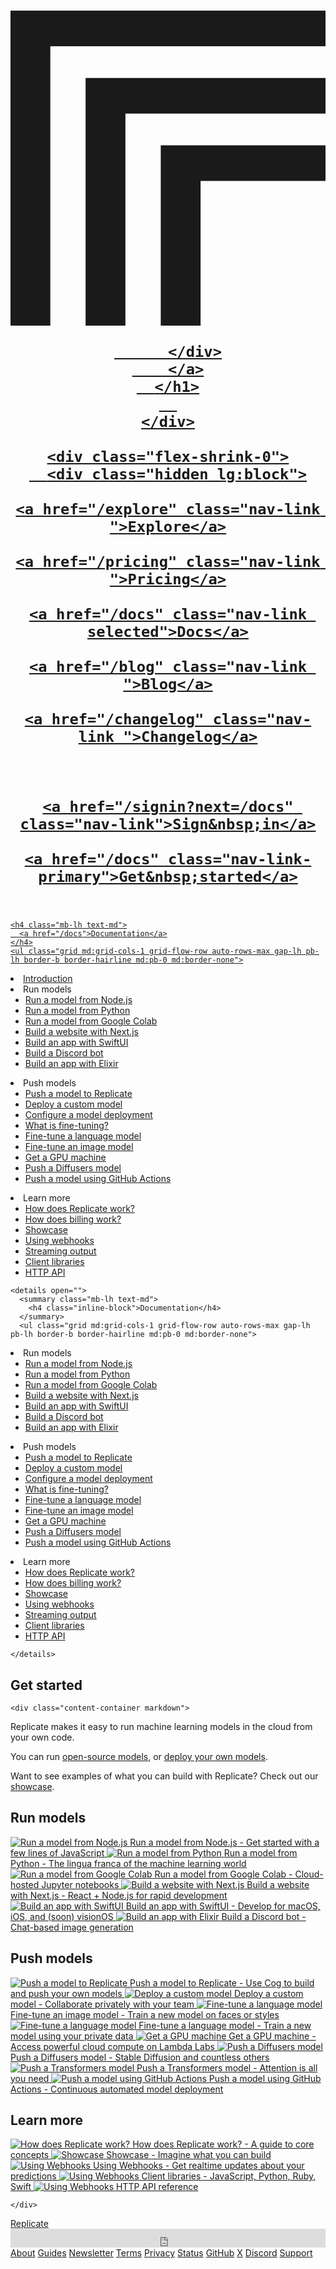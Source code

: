 <html lang="en"><head>
  <meta charset="utf-8" />
  <title>Documentation –&nbsp;Replicate</title>

  
  
  <meta name="viewport" content="width=device-width, initial-scale=1, shrink-to-fit=no" />
  

  <link id="favicon-ico" rel="icon" href="https://d31rfu1d3w8e4q.cloudfront.net/static/favicon.c3e4e1c1e57e.ico" sizes="any" />
  <link id="favicon-svg" rel="icon" href="https://d31rfu1d3w8e4q.cloudfront.net/static/favicon.78c995b286d3.svg" type="image/svg+xml" />
  <link rel="mask-icon" href="https://d31rfu1d3w8e4q.cloudfront.net/static/safari-pinned-tab.4c32b8e091a9.svg" color="#FFFFFF" />
  <link rel="apple-touch-icon" sizes="180x180" href="https://d31rfu1d3w8e4q.cloudfront.net/static/apple-touch-icon.1adc51db122a.png" />

  
  
  <script type="module" crossorigin="" src="https://d31rfu1d3w8e4q.cloudfront.net/static/dist/index-4cc38368.js"></script>

  <link rel="stylesheet" href="https://d31rfu1d3w8e4q.cloudfront.net/static/dist/index-91a6562f.css" />

  <link rel="alternate" type="application/rss+xml" title="Blog (RSS)" href="/blog/rss" />
  <link rel="alternate" type="application/atom+xml" title="Blog (Atom)" href="/blog/atom" />
  <link rel="alternate" type="application/rss+xml" title="Changelog (RSS)" href="/changelog/rss" />
  <link rel="alternate" type="application/atom+xml" title="Changelog (Atom)" href="/changelog/atom" />
  <link rel="alternate" type="application/rss+xml" title="Status (RSS)" href="https://replicatestatus.com/feed" />

  
  <link rel="dns-prefetch" href="https://replicate.delivery" />
  
  <link rel="dns-prefetch" href="https://tjzk.replicate.delivery" />
  

  

  <link rel="canonical" href="https://replicate.com/docs" />

  
<meta name="description" content="Explore developer guides and documentation to integrate Replicate into your project." />


  <meta name="sentry-dsn-js" content="https://3dc017e574684610bbc7fd3b5519a4e8@o255771.ingest.sentry.io/5909364" />
  <meta name="rudderstack-write-key" content="2SpwbmApV5tXczEyqZrIi6PTCKN" />
  <meta name="rudderstack-data-plane-url" content="https://replicateor.dataplane.rudderstack.com" />
  <meta name="rudderstack-analytics-enabled" content="True" />
  
  <meta name="anonymous-id" content="b3d847f6-1d3d-426e-a661-2df6673b7b22" />

<style id="_goober"> @keyframes go2264125279{from{transform:scale(0) rotate(45deg);opacity:0;}to{transform:scale(1) rotate(45deg);opacity:1;}}@keyframes go3020080000{from{transform:scale(0);opacity:0;}to{transform:scale(1);opacity:1;}}@keyframes go463499852{from{transform:scale(0) rotate(90deg);opacity:0;}to{transform:scale(1) rotate(90deg);opacity:1;}}@keyframes go1268368563{from{transform:rotate(0deg);}to{transform:rotate(360deg);}}@keyframes go1310225428{from{transform:scale(0) rotate(45deg);opacity:0;}to{transform:scale(1) rotate(45deg);opacity:1;}}@keyframes go651618207{0%{height:0;width:0;opacity:0;}40%{height:0;width:6px;opacity:1;}100%{opacity:1;height:10px;}}@keyframes go901347462{from{transform:scale(0.6);opacity:0.4;}to{transform:scale(1);opacity:1;}}.go4109123758{z-index:9999;}.go4109123758 > *{pointer-events:auto;}</style></head>



<body class="font-sans overflow-y-scroll antialiased flex min-h-screen flex-col">
  

  

  
  



  


<header data-stuck="false" class="bg-white lg:bg-white/90 lg:sticky top-0 z-10 p-6 lg:mb-6 lg:filter lg:backdrop-blur" id="app-header">
  <div class="flex items-center justify-between gap-6">
    <div class="flex items-center gap-4 flex-shrink">
      <h1 class="header-logo flex-shrink-0">
        <a href="/" title="Replicate" class="no-focus no-outline focus:bg-black focus:text-white inline-flex p-1.5">
          <div class="w-8 h-8 header-logo">
            <svg version="1.1" xmlns="http://www.w3.org/2000/svg" xmlns:xlink="http://www.w3.org/1999/xlink" viewBox="0 0 1000 1000" class="logo" fill="currentColor" xml:space="preserve">
  <g>
    <polygon points="1000,427.6 1000,540.6 603.4,540.6 603.4,1000 477,1000 477,427.6"></polygon>
    <polygon points="1000,213.8 1000,327 364.8,327 364.8,1000 238.4,1000 238.4,213.8"></polygon>
    <polygon points="1000,0 1000,113.2 126.4,113.2 126.4,1000 0,1000 0,0"></polygon>
  </g>
</svg>

          </div>
        </a>
      </h1>
      
    </div>
    
    <div class="flex-shrink-0">
      <div class="hidden lg:block">













<nav class="flex justify-end items-start">
  <div class="flex flex-wrap">
    

    <a href="/explore" class="nav-link ">Explore</a>

    <a href="/pricing" class="nav-link ">Pricing</a>

    <a href="/docs" class="nav-link selected">Docs</a>

    <a href="/blog" class="nav-link ">Blog</a>

    <a href="/changelog" class="nav-link ">Changelog</a>

    

    <a href="/signin?next=/docs" class="nav-link">Sign&nbsp;in</a>

    <a href="/docs" class="nav-link-primary">Get&nbsp;started</a>

    
  </div>
</nav>
</div>
      <div class="block lg:hidden"><script id="react-component-props-c2c12c33-afa6-473b-878c-3a7b7bb7fdef" type="application/json">{"isAuthenticated": false, "__flags": {"show-connect-to-slack-button": false, "show-open-ai-api-instructions": false, "show-featured-inputs": false}}</script>

<div data-component="MobileMenu" data-props="react-component-props-c2c12c33-afa6-473b-878c-3a7b7bb7fdef"></div>
</div>
    </div>
  </div>
</header>
<div class="mb-6 lg:mb-0 lg:hidden" id="js-mobile-menu"></div>

  

  

  
  

  

  <main class="layout-main flex-1">
    

    
    
<div class="flex flex-col md:flex-row gap-lh md:gap-2lh">
  <nav class="hidden md:block">
    
    <h4 class="mb-lh text-md">
      <a href="/docs">Documentation</a>
    </h4>
    <ul class="grid md:grid-cols-1 grid-flow-row auto-rows-max gap-lh pb-lh border-b border-hairline md:pb-0 md:border-none">
  
  <li class="md:hidden"><a href="/docs">Introduction</a></li>
  
  <li>
    Run models
    <ul class="pl-4">
      <li><a href="/docs/get-started/nodejs">Run a model from Node.js</a></li>
      <li><a href="/docs/get-started/python">Run a model from Python</a></li>
      <li><a href="https://colab.research.google.com/drive/1K91q4p-OhL96FHBAVLsv9FlwFdu6Pn3c">Run a model from Google Colab</a></li>
      <li><a href="/docs/get-started/nextjs">Build a website with Next.js</a></li>
      <li><a href="/docs/get-started/swiftui">Build an app with SwiftUI</a></li>
      <li><a href="/docs/get-started/discord-bot">Build a Discord bot</a></li>
      <li><a href="https://hexdocs.pm/replicate/readme.html">Build an app with Elixir</a></li>
    </ul>
  </li>
  <li>
    Push models
    <ul class="pl-4">
      <li><a href="/docs/guides/push-a-model">Push a model to Replicate</a></li>
      <li><a href="/docs/guides/deploy-a-custom-model">Deploy a custom model</a></li>
      <li><a href="/docs/deployments">Configure a model deployment</a></li>
      <li><a href="/docs/fine-tuning">What is fine-tuning?</a></li>
      <li><a href="/docs/guides/fine-tune-a-language-model">Fine-tune a language model</a></li>
      <li><a href="/docs/guides/fine-tune-an-image-model">Fine-tune an image model</a></li>
      <li><a href="/docs/guides/get-a-gpu-machine">Get a GPU machine</a></li>
      <li><a href="/docs/guides/push-stable-diffusion">Push a Diffusers model</a></li>
      <li><a href="/docs/guides/push-a-model-using-github-actions">Push a model using GitHub Actions</a></li>
    </ul>
  </li>
  <li>
    Learn more
    <ul class="pl-4">
      <li><a href="/docs/how-does-replicate-work">How does Replicate work?</a></li>
      <li><a href="/docs/billing">How does billing work?</a></li>
      <li><a href="/showcase">Showcase</a></li>
      <li><a href="/docs/webhooks">Using webhooks</a></li>
      <li><a href="/docs/streaming">Streaming output</a></li>
      <li><a href="/docs/reference/client-libraries">Client libraries</a></li>
      <li><a href="/docs/reference/http">HTTP API</a></li>
    </ul>
  </li>
</ul>

  </nav>
  <nav class="md:hidden">
    
    <details open="">
      <summary class="mb-lh text-md">
        <h4 class="inline-block">Documentation</h4>
      </summary>
      <ul class="grid md:grid-cols-1 grid-flow-row auto-rows-max gap-lh pb-lh border-b border-hairline md:pb-0 md:border-none">
  
  <li>
    Run models
    <ul class="pl-4">
      <li><a href="/docs/get-started/nodejs">Run a model from Node.js</a></li>
      <li><a href="/docs/get-started/python">Run a model from Python</a></li>
      <li><a href="https://colab.research.google.com/drive/1K91q4p-OhL96FHBAVLsv9FlwFdu6Pn3c">Run a model from Google Colab</a></li>
      <li><a href="/docs/get-started/nextjs">Build a website with Next.js</a></li>
      <li><a href="/docs/get-started/swiftui">Build an app with SwiftUI</a></li>
      <li><a href="/docs/get-started/discord-bot">Build a Discord bot</a></li>
      <li><a href="https://hexdocs.pm/replicate/readme.html">Build an app with Elixir</a></li>
    </ul>
  </li>
  <li>
    Push models
    <ul class="pl-4">
      <li><a href="/docs/guides/push-a-model">Push a model to Replicate</a></li>
      <li><a href="/docs/guides/deploy-a-custom-model">Deploy a custom model</a></li>
      <li><a href="/docs/deployments">Configure a model deployment</a></li>
      <li><a href="/docs/fine-tuning">What is fine-tuning?</a></li>
      <li><a href="/docs/guides/fine-tune-a-language-model">Fine-tune a language model</a></li>
      <li><a href="/docs/guides/fine-tune-an-image-model">Fine-tune an image model</a></li>
      <li><a href="/docs/guides/get-a-gpu-machine">Get a GPU machine</a></li>
      <li><a href="/docs/guides/push-stable-diffusion">Push a Diffusers model</a></li>
      <li><a href="/docs/guides/push-a-model-using-github-actions">Push a model using GitHub Actions</a></li>
    </ul>
  </li>
  <li>
    Learn more
    <ul class="pl-4">
      <li><a href="/docs/how-does-replicate-work">How does Replicate work?</a></li>
      <li><a href="/docs/billing">How does billing work?</a></li>
      <li><a href="/showcase">Showcase</a></li>
      <li><a href="/docs/webhooks">Using webhooks</a></li>
      <li><a href="/docs/streaming">Streaming output</a></li>
      <li><a href="/docs/reference/client-libraries">Client libraries</a></li>
      <li><a href="/docs/reference/http">HTTP API</a></li>
    </ul>
  </li>
</ul>

    </details>
  </nav>
  <article class="flex-1">
    <h2 class="mb-lh text-lg">Get started</h2>
    
    <div class="content-container markdown">
      
<!-- beautify ignore:start -->
<p>Replicate makes it easy to run machine learning models in the cloud from your own code.</p>
<p>You can run <a href="/explore">open-source models</a>, or <a href="/docs/guides/push-a-model">deploy your own models</a>.</p>
<p>Want to see examples of what you can build with Replicate? Check out our <a href="/showcase">showcase</a>.</p>

<h2 class="pt-lh">Run models</h2>

<a href="/docs/get-started/nodejs" class="flex items-center no-underline border-b border-hairline pb-1 mt-1 no-focus">
  <img class="lazy w-12 nomargin" data-src="https://d31rfu1d3w8e4q.cloudfront.net/static/docs/icons/nodejs.dc75765a17a6.png" alt="Run a model from Node.js" />
  <span class="ml-4">Run a model from Node.js<span class="text-shade"> - Get started with a few lines of JavaScript</span></span>
</a>

<a href="/docs/get-started/python" class="flex items-center no-underline border-b border-hairline pb-1 mt-1 no-focus">
  <img class="lazy w-12 nomargin" data-src="https://d31rfu1d3w8e4q.cloudfront.net/static/docs/icons/python.8228bfc09a56.png" alt="Run a model from Python" />
  <span class="ml-4">Run a model from Python<span class="text-shade"> - The lingua franca of the machine learning world</span></span>
</a>

<a href="https://colab.research.google.com/drive/1K91q4p-OhL96FHBAVLsv9FlwFdu6Pn3c" class="flex items-center no-underline border-b border-hairline pb-1 mt-1 no-focus">
  <img class="lazy w-12 nomargin" data-src="https://d31rfu1d3w8e4q.cloudfront.net/static/docs/icons/google-colab.570d1040e981.png" alt="Run a model from Google Colab" />
  <span class="ml-4">Run a model from Google Colab<span class="text-shade"> - Cloud-hosted Jupyter notebooks</span></span>
</a>

<a href="/docs/get-started/nextjs" class="flex items-center no-underline border-b border-hairline pb-1 mt-1 no-focus">
  <img class="lazy w-12 nomargin" data-src="https://d31rfu1d3w8e4q.cloudfront.net/static/docs/icons/nextjs.ef18dc5469be.png" alt="Build a website with Next.js" />
  <span class="ml-4">Build a website with Next.js<span class="text-shade"> - React + Node.js for rapid development</span></span>
</a>

<a href="/docs/get-started/swiftui" class="flex items-center no-underline border-b border-hairline pb-1 mt-1 no-focus">
  <img class="lazy w-12 nomargin" data-src="https://d31rfu1d3w8e4q.cloudfront.net/static/docs/icons/swift-ui.314b5491c9ea.png" alt="Build an app with SwiftUI" />
  <span class="ml-4">Build an app with SwiftUI<span class="text-shade"> - Develop for macOS, iOS, and (soon) visionOS</span></span>
</a>

<a href="/docs/get-started/discord-bot" class="flex items-center no-underline border-b border-hairline pb-1 mt-1 no-focus">
  <img class="lazy w-12 nomargin" data-src="https://d31rfu1d3w8e4q.cloudfront.net/static/docs/icons/discord.06ab4babf0de.png" alt="Build an app with Elixir" />
  <span class="ml-4">Build a Discord bot<span class="text-shade"> - Chat-based image generation</span></span>
</a>

<h2>Push models</h2>

<a href="/docs/guides/push-a-model" class="flex items-center no-underline border-b border-hairline pb-1 mt-1 no-focus">
  <img class="lazy w-12 nomargin" data-src="https://d31rfu1d3w8e4q.cloudfront.net/static/docs/icons/push-a-model.4167880fbed5.png" alt="Push a model to Replicate" />
  <span class="ml-4">Push a model to Replicate<span class="text-shade"> - Use Cog to build and push your own models</span></span>
</a>

<a href="/docs/guides/deploy-a-custom-model" class="flex items-center no-underline border-b border-hairline pb-1 mt-1 no-focus">
  <img class="lazy w-12 nomargin" data-src="https://d31rfu1d3w8e4q.cloudfront.net/static/docs/icons/private-model.c64b00809ed6.png" alt="Deploy a custom model" />
  <span class="ml-4">Deploy a custom model<span class="text-shade"> - Collaborate privately with your team</span><span>
</span></span></a>

<a href="/docs/guides/fine-tune-an-image-model" class="flex items-center no-underline border-b border-hairline pb-1 mt-1 no-focus ">
  <img class="lazy w-12 nomargin" data-src="https://d31rfu1d3w8e4q.cloudfront.net/static/docs/icons/brush.01e08e8a74f4.png" alt="Fine-tune a language model" />
<span class="ml-4">Fine-tune an image model<span class="text-shade"> - Train a new model on faces or styles </span></span>
</a>

<a href="/docs/guides/fine-tune-a-language-model" class="flex items-center no-underline border-b border-hairline pb-1 mt-1 no-focus ">
  <img class="lazy w-12 nomargin" data-src="https://d31rfu1d3w8e4q.cloudfront.net/static/docs/icons/fine-tune.ae2d844f744d.png" alt="Fine-tune a language model" />
  <span class="ml-4">Fine-tune a language model<span class="text-shade"> - Train a new model using your private data</span></span>
</a>

<a href="/docs/guides/get-a-gpu-machine" class="flex items-center no-underline border-b border-hairline pb-1 mt-1 no-focus ">
  <img class="lazy w-12 nomargin" data-src="https://d31rfu1d3w8e4q.cloudfront.net/static/docs/icons/get-a-gpu-machine.b81d1b709335.png" alt="Get a GPU machine" />
  <span class="ml-4">Get a GPU machine<span class="text-shade"> - Access powerful cloud compute on Lambda Labs</span></span>
</a>

<a href="/docs/guides/push-stable-diffusion" class="flex items-center no-underline border-b border-hairline pb-1 mt-1 no-focus">
  <img class="lazy w-12 nomargin" data-src="https://d31rfu1d3w8e4q.cloudfront.net/static/docs/icons/diffusers.e32fe35a2d7a.png" alt="Push a Diffusers model" />
  <span class="ml-4">Push a Diffusers model<span class="text-shade"> - Stable Diffusion and countless others</span></span>
</a>

<a href="/docs/guides/push-a-transformers-model" class="flex items-center no-underline border-b border-hairline pb-1 mt-1 no-focus">
  <img class="lazy w-12 nomargin" data-src="https://d31rfu1d3w8e4q.cloudfront.net/static/docs/icons/transformers.b1eb2fd770c9.png" alt="Push a Transformers model" />
  <span class="ml-4">Push a Transformers model<span class="text-shade"> - Attention is all you need</span></span>
</a>

<a href="https://github.com/replicate/setup-cog" class="flex items-center no-underline pb-1 mt-1 no-focus">
  <img class="lazy w-12 nomargin" data-src="https://d31rfu1d3w8e4q.cloudfront.net/static/docs/icons/github-actions.b69f6f11fce3.png" alt="Push a model using GitHub Actions" />
  <span class="ml-4">Push a model using GitHub Actions<span class="text-shade"> - Continuous automated model deployment</span></span>
</a>

<h2>Learn more</h2>

<a href="/docs/how-does-replicate-work" class="flex items-center no-underline border-b border-hairline pb-1 mt-1 no-focus">
  <img class="lazy w-10 m-1 nomargin" data-src="https://d31rfu1d3w8e4q.cloudfront.net/static/docs/icons/think-spin-better.68001cd75997.gif" alt="How does Replicate work?" />
  <span class="ml-4">How does Replicate work? <span class="text-shade"> - A guide to core concepts</span></span>
</a>

<a href="/showcase" class="flex items-center no-underline border-b border-hairline pb-1 mt-1 no-focus">
  <img class="lazy w-10 m-1 nomargin" data-src="https://d31rfu1d3w8e4q.cloudfront.net/static/docs/icons/trophy.b6429cbb71b7.png" alt="Showcase" />
  <span class="ml-4">Showcase <span class="text-shade"> - Imagine what you can build</span></span>
</a>

<a href="/docs/webhooks" class="flex items-center no-underline border-b border-hairline pb-1 mt-1 no-focus">
  <img class="lazy w-12 nomargin" data-src="https://d31rfu1d3w8e4q.cloudfront.net/static/docs/icons/webhooks.8de32dca0e6a.png" alt="Using Webhooks" />
  <span class="ml-4">Using Webhooks <span class="text-shade"> - Get realtime updates about your predictions</span></span>
</a>

<a href="/docs/reference/client-libraries" class="flex items-center no-underline border-b border-hairline pb-1 mt-1 no-focus">
  <img class="lazy w-12 nomargin" data-src="https://d31rfu1d3w8e4q.cloudfront.net/static/docs/icons/client-libraries.ce8a1e455475.png" alt="Using Webhooks" />
  <span class="ml-4">Client libraries <span class="text-shade"> - JavaScript, Python, Ruby, Swift</span></span>
</a>
<a href="/docs/reference/http" class="flex items-center no-underline pb-1 mt-1 no-focus">
  <img class="lazy w-12 nomargin" data-src="https://d31rfu1d3w8e4q.cloudfront.net/static/docs/icons/doc.5eaa2eaa2087.png" alt="Using Webhooks" />
  <span class="ml-4">HTTP API reference</span>
</a>

<div class="mb-2lh"></div>

<!-- beautify ignore:end -->

    </div>
    
  </article>
</div>


    
    
  </main>

  
  <div class="layout-footer">
    <footer class="flex flex-col md:flex-row gap-lh justify-between">
  <div class="flex items-center gap-3 overflow-hidden">
    <a class="flex-shrink-0" href="/">Replicate</a>
    <div class="flex-1">
      <iframe src="https://replicatestatus.com/badge" height="30" width="100%" frameborder="0" scrolling="no"></iframe>
    </div>
  </div>
  <div class="flex flex-wrap gap-05lh">
    <a href="/about">About</a>
    <a href="/guides">Guides</a>
    <a href="/newsletter">Newsletter</a>
    <a href="/terms">Terms</a>
    <a href="/privacy">Privacy</a>
    <a href="https://replicatestatus.com/">Status</a>
    <a href="https://github.com/replicate" translate="no">GitHub</a>
    <a href="https://x.com/replicate" translate="no">X</a>
    <a href="https://discord.gg/replicate" translate="no">Discord</a>
    <a href="/support">Support</a>
  </div>
</footer>

  </div>
  

  

  <script nonce="">
    window.VIDEOJS_NO_DYNAMIC_STYLE = true;

  </script>

  <script nonce="">
    const header = document.getElementById("app-header");

    function monitorHeaderStickiness() {
      if (header) {
        header.setAttribute("data-stuck", window.scrollY > 0);
      }
    }

    monitorHeaderStickiness();

    document.addEventListener("scroll", (event) => {
      monitorHeaderStickiness();
    });

  </script>
  




</body></html>
